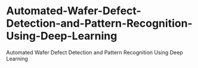 # Automated-Wafer-Defect-Detection-and-Pattern-Recognition-Using-Deep-Learning
Automated Wafer Defect Detection and Pattern Recognition Using Deep Learning
